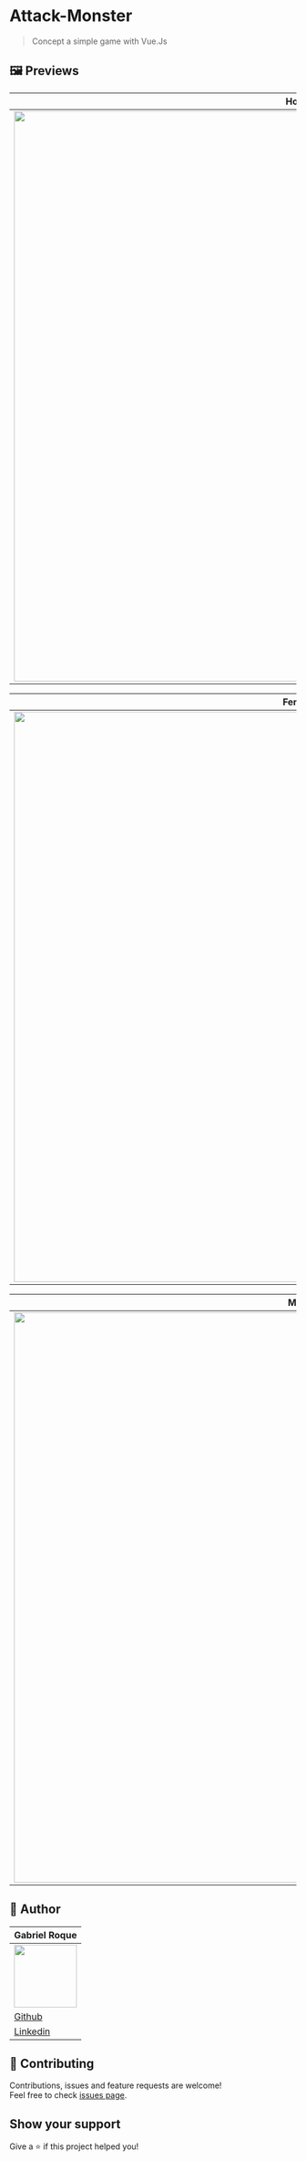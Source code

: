 # Attack-Monster 
> Concept a simple game with Vue.Js

## 🖼 Previews

| Home          |
| ------------- |
|  <img src="https://i.imgur.com/IPZsQkJ.gif" width="1000px">|

| Female        |
| ------------- |
|  <img src="https://i.imgur.com/10KbSsd.gif" width="1000px">|

| Male          |
| ------------- |
|  <img src="https://i.imgur.com/WE6m76H.gif" width="1000px">|


## 👤 Author

| Gabriel Roque  | 
| ------------- |
| <img src="https://avatars2.githubusercontent.com/u/32438220?s=460&v=4" width="110">  
| <a href="https://github.com/gabriel-roque">Github</a> 
| <a href="https://www.linkedin.com/in/gabriel-roque/">Linkedin</a> 


## 🤝 Contributing

Contributions, issues and feature requests are welcome!<br />Feel free to check [issues page](https://github.com/gabriel-roque/attack-monster/issues). 

## Show your support

Give a ⭐️ if this project helped you!
